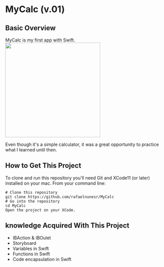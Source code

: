 <h1>MyCalc (v.01)</h1>

<h2>Basic Overview</h2>
MyCalc is my first app with Swift.

<br />

<img src="https://github.com/rafaelnunesr/Img/blob/master/mycalc/Simulator%20Screen%20Shot%20-%20iPhone%2011%20-%202020-09-13%20at%2017.50.29.png" width=300/>


Even though it's a simple calculator, it was a great opportunity to practice what I learned until then.

<h2>How to Get This Project</h2>

To clone and run this repository you'll need Git and XCode11 (or later) installed on your mac. From your command line:

```
# Clone this repository
git clone https://github.com/rafaelnunesr/MyCalc
# Go into the repository
cd MyCalc
Open the project on your XCode.
```

<h2>knowledge Acquired With This Project</h2>

 - IBAction & IBOulet
 - Storyboard
 - Variables in Swift
 - Functions in Swift
 - Code encapsulation in Swift
